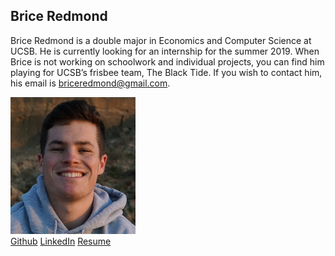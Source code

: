 ## Brice Redmond

Brice Redmond is a double major in Economics and Computer Science at UCSB. He is currently looking for an internship for the summer 2019. When Brice is not working on schoolwork and individual projects, you can find him playing for UCSB’s frisbee team, The Black Tide. If you wish to contact him, his email is briceredmond@gmail.com. 

<img src="SelfPortrait.jpeg" alt="drawing" width="200"/>

<div class="button-group minor-group">
  <a href="https://github.com/bredmond5" class="button">Github</a>
  <a href=www.linkedin.com/in/bredmond555" class="button">LinkedIn</a>
  <a href="Resume_BriceRedmond" class="button">Resume</a>
</div>


